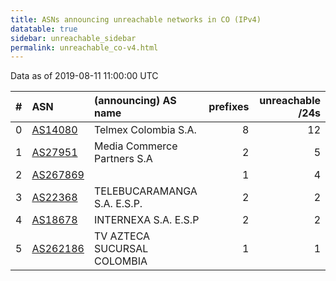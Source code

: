 ```yaml
---
title: ASNs announcing unreachable networks in CO (IPv4)
datatable: true
sidebar: unreachable_sidebar
permalink: unreachable_co-v4.html
---
```


Data as of 2019-08-11 11:00:00 UTC


<div class="datatable-begin"></div>

|   # | ASN                                      | (announcing) AS name        |   prefixes |   unreachable /24s |
|----:|:-----------------------------------------|:----------------------------|-----------:|-------------------:|
|   0 | [AS14080](unreachable_AS14080-v4.html)   | Telmex Colombia S.A.        |          8 |                 12 |
|   1 | [AS27951](unreachable_AS27951-v4.html)   | Media Commerce Partners S.A |          2 |                  5 |
|   2 | [AS267869](unreachable_AS267869-v4.html) |                             |          1 |                  4 |
|   3 | [AS22368](unreachable_AS22368-v4.html)   | TELEBUCARAMANGA S.A. E.S.P. |          2 |                  2 |
|   4 | [AS18678](unreachable_AS18678-v4.html)   | INTERNEXA S.A. E.S.P        |          2 |                  2 |
|   5 | [AS262186](unreachable_AS262186-v4.html) | TV AZTECA SUCURSAL COLOMBIA |          1 |                  1 |

<div class="datatable-end"></div>